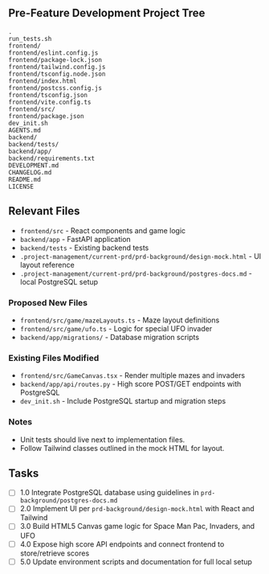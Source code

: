 ## Pre-Feature Development Project Tree
```
.
run_tests.sh
frontend/
frontend/eslint.config.js
frontend/package-lock.json
frontend/tailwind.config.js
frontend/tsconfig.node.json
frontend/index.html
frontend/postcss.config.js
frontend/tsconfig.json
frontend/vite.config.ts
frontend/src/
frontend/package.json
dev_init.sh
AGENTS.md
backend/
backend/tests/
backend/app/
backend/requirements.txt
DEVELOPMENT.md
CHANGELOG.md
README.md
LICENSE
```

## Relevant Files
- `frontend/src` - React components and game logic
- `backend/app` - FastAPI application
- `backend/tests` - Existing backend tests
- `.project-management/current-prd/prd-background/design-mock.html` - UI layout reference
- `.project-management/current-prd/prd-background/postgres-docs.md` - local PostgreSQL setup

### Proposed New Files
- `frontend/src/game/mazeLayouts.ts` - Maze layout definitions
- `frontend/src/game/ufo.ts` - Logic for special UFO invader
- `backend/app/migrations/` - Database migration scripts

### Existing Files Modified
- `frontend/src/GameCanvas.tsx` - Render multiple mazes and invaders
- `backend/app/api/routes.py` - High score POST/GET endpoints with PostgreSQL
- `dev_init.sh` - Include PostgreSQL startup and migration steps

### Notes
- Unit tests should live next to implementation files.
- Follow Tailwind classes outlined in the mock HTML for layout.

## Tasks
- [ ] 1.0 Integrate PostgreSQL database using guidelines in `prd-background/postgres-docs.md`
- [ ] 2.0 Implement UI per `prd-background/design-mock.html` with React and Tailwind
- [ ] 3.0 Build HTML5 Canvas game logic for Space Man Pac, Invaders, and UFO
- [ ] 4.0 Expose high score API endpoints and connect frontend to store/retrieve scores
- [ ] 5.0 Update environment scripts and documentation for full local setup
